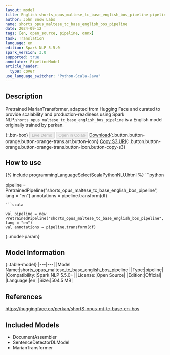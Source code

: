 ```yaml
---
layout: model
title: English shorts_opus_maltese_tc_base_english_bos_pipeline pipeline MarianTransformer from perkan
author: John Snow Labs
name: shorts_opus_maltese_tc_base_english_bos_pipeline
date: 2024-09-12
tags: [en, open_source, pipeline, onnx]
task: Translation
language: en
edition: Spark NLP 5.5.0
spark_version: 3.0
supported: true
annotator: PipelineModel
article_header:
  type: cover
use_language_switcher: "Python-Scala-Java"
---
```


## Description

Pretrained MarianTransformer, adapted from Hugging Face and curated to provide scalability and production-readiness using Spark NLP.`shorts_opus_maltese_tc_base_english_bos_pipeline` is a English model originally trained by perkan.

{:.btn-box}
<button class="button button-orange" disabled>Live Demo</button>
<button class="button button-orange" disabled>Open in Colab</button>
[Download](https://s3.amazonaws.com/auxdata.johnsnowlabs.com/public/models/shorts_opus_maltese_tc_base_english_bos_pipeline_en_5.5.0_3.0_1726161304265.zip){:.button.button-orange.button-orange-trans.arr.button-icon}
[Copy S3 URI](s3://auxdata.johnsnowlabs.com/public/models/shorts_opus_maltese_tc_base_english_bos_pipeline_en_5.5.0_3.0_1726161304265.zip){:.button.button-orange.button-orange-trans.button-icon.button-copy-s3}

## How to use



<div class="tabs-box" markdown="1">
{% include programmingLanguageSelectScalaPythonNLU.html %}
```python

pipeline = PretrainedPipeline("shorts_opus_maltese_tc_base_english_bos_pipeline", lang = "en")
annotations =  pipeline.transform(df)   

```
```scala

val pipeline = new PretrainedPipeline("shorts_opus_maltese_tc_base_english_bos_pipeline", lang = "en")
val annotations = pipeline.transform(df)

```
</div>

{:.model-param}
## Model Information

{:.table-model}
|---|---|
|Model Name:|shorts_opus_maltese_tc_base_english_bos_pipeline|
|Type:|pipeline|
|Compatibility:|Spark NLP 5.5.0+|
|License:|Open Source|
|Edition:|Official|
|Language:|en|
|Size:|504.5 MB|

## References

https://huggingface.co/perkan/shortS-opus-mt-tc-base-en-bos

## Included Models

- DocumentAssembler
- SentenceDetectorDLModel
- MarianTransformer